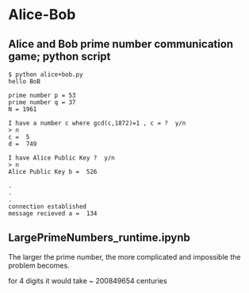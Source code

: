 # Alice-Bob

## Alice and Bob prime number communication game; python script
```
$ python alice+bob.py
hello BoB

prime number p = 53
prime number q = 37
N = 1961

I have a number c where gcd(c,1872)=1 , c = ?  y/n
> n
c =  5
d =  749

I have Alice Public Key ?  y/n
> n
Alice Public Key b =  526

.
.
.
connection established
message recieved a =  134
```
## LargePrimeNumbers_runtime.ipynb
The larger the prime number, the more complicated and impossible the problem becomes.

for 4 digits it would take ~ 200849654 centuries
